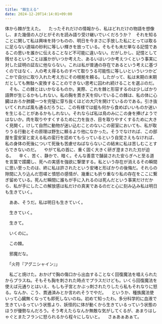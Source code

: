 ```yaml
---
title: "棘生える"
date: 2024-12-20T14:14:01+09:00
---
```

体から棘が生えた。
　たったそれだけの情報から、私はどれだけの物語を想像し、また幾億の人びとがそれを読み語り受け継いでいくだろうか？　それを知ることに関して私は興味を持つものの、明日を今まさに手放した私にとっては取るに足らない道端の砂利に等しい輝きを放っている。そもそも未だ単なる記憶であるこの思いを誰かに伝えることなど不可能に違いない。だがしかし、記憶として残せるということは誰かがいつか考えた、あるいはいつか考えつくという事実に対した証明の証左に他ならない。これは私が普通の存在であるという考えに基づくのではなく、人の考え得るものすべて取りうる可能性に等しいといういつかどこかで自分に取り入れた考え方にその根拠を頼る。したがって、私は末期の末期だとしても無駄へ変換することのできない思考に囚われ続けることを選ぶのだ。
　そも、この棘とはいかなるものか。実際、これを棘と形容するのは少しばかり語弊が生じるかもしれない。私の胸を貫き天を仰いでいるこの棘は、私の体に心臓はおろか肺臓一つを完璧に穿ち抜くほどの大穴を開けているのである。引き抜いてくれれば風も通るだろうに、この有様では蛆も何から食めばいいものか迷いを生じることがあるかもしれない。それならば私は鳥のみにこの身を捧げようではないか。肉を取りやすくするために力を抜き、目を取りやすくするために大きく見開く。けして自然に動物が迷い込むことのないこの密室においても、私が取りうる行動とその原理は野生に頼るより他になかった。そうでなければ、この部屋を霊安室と変える私の蛮行を認めてもらっているという自覚さえもなければ、私の身体の死後について死後も苦慮せねばならないこの結末に私は苦しむことすらできないのだ。
　やがて私の首に、重く固く大きく研ぎ澄まされた刃が迫る。
　辛く、苦く、静かで、暗く。そんな善意で舗装された安らぎへと至る道を言葉で蹂躙し、死への実感を強欲に撃墜する。私という存在が消えるその瞬間に思い至ったのは、終に私は許されたという安堵と形ばかりの後悔だ。それらの隙間に入り込んだ怨嗟と憤怒の感情が、幾重にも折り重なり私の存在をここに繋ぎ留めている。死んだ瞬間に誰もが手に入れるのは死んだという事実だけだから、私が手にしたこの解放感は私だけの真実であるのだと心に刻み込み私は明日も生きていく。

　ああ、そうだ。私は明日も生きていく。


　生きていく。




　生きて。

　いくのに。

　この棘。









　邪魔だな。










　「火符『アグニシャイン』」








　私ごと焼けた。おかげで胸の傷口から出血することなく回復魔法を唱えられたからプラスね。そもそも胸を刺された時点でプラスだけども。いくら回復魔法を使えば元通りとはいえ、もしも子宮とかぶっ刺されたりしたら私もそれなりに怒る。なんか、こう、貫通済みとか言われそうでやだ。
　というか、種族魔法使いって心臓無くなっても即死しないのね。初めて知ったわ。多分科学的に血液で生きているっていう状態より、妖怪的に体が動くから生きているっていう状態のほうが優勢なんだろう。そう考えたらなんか無敵な気がしてくるが、あまりはしゃぐとまたフランに怒られるから程々にしないと。
　さぁあぁあぁて。
